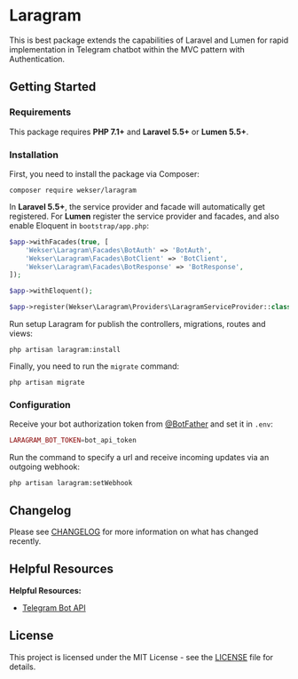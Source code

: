Laragram
=====

This is best package extends the capabilities of Laravel and Lumen for rapid implementation in Telegram chatbot within the MVC pattern with Authentication.

## Getting Started

### Requirements

This package requires **PHP 7.1+** and **Laravel 5.5+** or **Lumen 5.5+**.

### Installation

First, you need to install the package via Composer:

```winbatch
composer require wekser/laragram
```

In **Laravel 5.5+**, the service provider and facade will automatically get registered. For **Lumen** register the service provider and facades, and also enable Eloquent in `bootstrap/app.php`:

```php
$app->withFacades(true, [
    'Wekser\Laragram\Facades\BotAuth' => 'BotAuth',
    'Wekser\Laragram\Facades\BotClient' => 'BotClient',
    'Wekser\Laragram\Facades\BotResponse' => 'BotResponse',
]);

$app->withEloquent();

$app->register(Wekser\Laragram\Providers\LaragramServiceProvider::class);
```

Run setup Laragram for publish the controllers, migrations, routes and views:

```winbatch
php artisan laragram:install
```

Finally, you need to run the `migrate` command:

```winbatch
php artisan migrate
```

### Configuration

Receive your bot authorization token from [@BotFather](https://telegram.me/botfather) and set it in `.env`:

```php
LARAGRAM_BOT_TOKEN=bot_api_token
```

Run the command to specify a url and receive incoming updates via an outgoing webhook:
```winbatch
php artisan laragram:setWebhook
```

## Changelog

Please see [CHANGELOG](CHANGELOG.md) for more information on what has changed recently.

## Helpful Resources

**Helpful Resources:**

* [Telegram Bot API](https://core.telegram.org/bots/api)

## License

This project is licensed under the MIT License - see the [LICENSE](LICENSE) file for details.